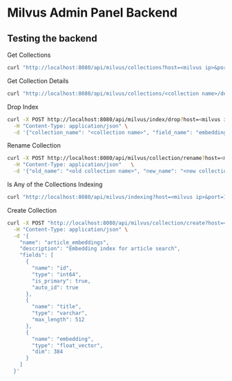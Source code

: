 # Milvus Admin Panel Backend

## Testing the backend
Get Collections
```bash
curl "http://localhost:8080/api/milvus/collections?host=<milvus ip>&port=19530"
```

Get Collection Details
```bash
curl "http://localhost:8080/api/milvus/collections/<collection name>/details?host=<milvus ip>&port=19530"
```

Drop Index
```bash
curl -X POST http://localhost:8080/api/milvus/index/drop?host=<milvus ip> \
  -H "Content-Type: application/json" \
  -d '{"collection_name": "<collection name>", "field_name": "embedding"}'
  ```

Rename Collection
```bash
curl -X POST http://localhost:8080/api/milvus/collection/rename?host=<milvus ip> \
  -H "Content-Type: application/json"   \
  -d '{"old_name": "<old collection name>", "new_name": "<new collection name>"}'
```
Is Any of the Collections Indexing

```bash
curl "http://localhost:8080/api/milvus/indexing?host=<milvus ip>&port=19530"
```

Create Collection
```bash
curl -X POST "http://localhost:8080/api/milvus/collection/create?host=<milvus ip>&port=19530" \
  -H "Content-Type: application/json" \
  -d '{
    "name": "article_embeddings",
    "description": "Embedding index for article search",
    "fields": [
      {
        "name": "id",
        "type": "int64",
        "is_primary": true,
        "auto_id": true
      },
      {
        "name": "title",
        "type": "varchar",
        "max_length": 512
      },
      {
        "name": "embedding",
        "type": "float_vector",
        "dim": 384
      }
    ]
  }'
```